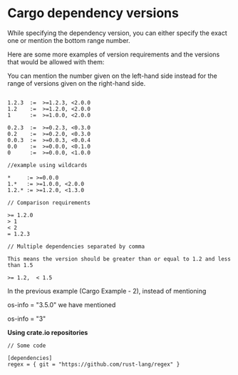 # Cargo dependency versions

While specifying the dependency version, you can either specify the exact one or mention the bottom range number.

Here are some more examples of version requirements and the versions that would be allowed with them:

You can mention the number given on the left-hand side instead for the range of versions given on the right-hand side.

```

1.2.3  :=  >=1.2.3, <2.0.0
1.2    :=  >=1.2.0, <2.0.0
1      :=  >=1.0.0, <2.0.0

0.2.3  :=  >=0.2.3, <0.3.0
0.2    :=  >=0.2.0, <0.3.0
0.0.3  :=  >=0.0.3, <0.0.4
0.0    :=  >=0.0.0, <0.1.0
0      :=  >=0.0.0, <1.0.0

//example using wildcards

*     := >=0.0.0
1.*   := >=1.0.0, <2.0.0
1.2.* := >=1.2.0, <1.3.0

// Comparison requirements

>= 1.2.0
> 1
< 2
= 1.2.3

// Multiple dependencies separated by comma

This means the version should be greater than or equal to 1.2 and less than 1.5

>= 1.2,  < 1.5
```

In the previous example (Cargo Example - 2), instead of mentioning

os-info = "3.5.0" we have mentioned&#x20;

os-info = "3"&#x20;



**Using crate.io repositories**

```
// Some code

[dependencies]
regex = { git = "https://github.com/rust-lang/regex" }

```
